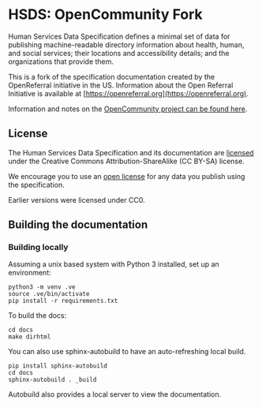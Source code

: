 # HSDS: OpenCommunity Fork

Human Services Data Specification defines a minimal set of data for publishing machine-readable directory information about health, human, and social services; their locations and accessibility details; and the organizations that provide them.

This is a fork of the specification documentation created by the OpenReferral initiative in the US. Information about the Open Referral Initiative is available at [https://openreferral.org](https://openreferral.org).

Information and notes on the [OpenCommunity project can be found here](https://opencommunity.org.uk/).

## License

The Human Services Data Specification and its documentation are [licensed](LICENSE) under the Creative Commons Attribution-ShareAlike (CC BY-SA) license.

We encourage you to use an [open license](http://licenses.opendefinition.org/) for any data you publish using the specification.

Earlier versions were licensed under CC0.

## Building the documentation

### Building locally

Assuming a unix based system with Python 3 installed, set up an environment:

```
python3 -m venv .ve    
source .ve/bin/activate
pip install -r requirements.txt
```

To build the docs:

```
cd docs
make dirhtml
```

You can also use sphinx-autobuild to have an auto-refreshing local build.

```
pip install sphinx-autobuild
cd docs
sphinx-autobuild . _build
```

Autobuild also provides a local server to view the documentation.
